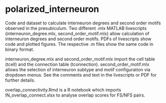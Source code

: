# polarized_interneuron
Code and dataset to calculate interneuron degrees and second order motifs observed in the presubiculum.
Two different .mlx MATLAB livescripts (interneuron_degree.mlx, second_order_motif.mlx) allow calculation of interneuron degrees and second order motifs. PDFs of livescripts show code and plotted figures. The respective .m files show the same code in binary format.

interneuron_degree.mlx and second_order_motif.mlx import the cell table (tcell) and the connection table (tconnection).
second_order_motif.mlx allows the selection of interneuron subtype and motif configuration via dropdown menus. See the comments and text in the livescripts or PDF for further details.

overlap_connectivity.Rmd is a R notebook which imports IN_overlap_connect.xlsx to analyse overlap scores for FS/NFS pairs.

